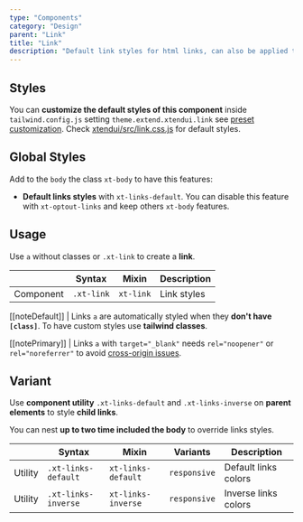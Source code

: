 ```yaml
---
type: "Components"
category: "Design"
parent: "Link"
title: "Link"
description: "Default link styles for html links, can also be applied to buttons and other tags."
---
```


## Styles

You can **customize the default styles of this component** inside `tailwind.config.js` setting `theme.extend.xtendui.link` see [preset customization](/components/tailwind-preset#customization). Check [xtendui/src/link.css.js](https://github.com/minimit/xtendui/blob/beta/src/link.css.js) for default styles.

## Global Styles

Add to the `body` the class `xt-body` to have this features:

* **Default links styles** with `xt-links-default`. You can disable this feature with `xt-optout-links` and keep others `xt-body` features.

## Usage

Use `a` without classes or `.xt-link` to create a **link**.

<div class="xt-overflow-sub overflow-y-hidden overflow-x-scroll my-5 xt-my-auto w-full">

|                         | Syntax                                     | Mixin                       | Description                   |
| ----------------------- | ----------------------------------------- | ----------------------------- | ----------------------------- |
| Component                  | `.xt-link`                 | `xt-link`              | Link styles            |

</div>

[[noteDefault]]
| Links `a` are automatically styled when they **don't have `[class]`**. To have custom styles use **tailwind classes**.

[[notePrimary]]
| Links `a` with `target="_blank"` needs `rel="noopener"` or `rel="noreferrer"` to avoid [cross-origin issues](https://web.dev/external-anchors-use-rel-noopener/).

<demo>
  <demoinline src="demos/components/link/usage">
  </demoinline>
</demo>

## Variant

Use **component utility** `.xt-links-default` and `.xt-links-inverse` on **parent elements** to style **child links**.

You can nest **up to two time included the body** to override links styles.

<div class="xt-overflow-sub overflow-y-hidden overflow-x-scroll my-5 xt-my-auto w-full">

|                      | Syntax                          | Mixin            | Variants               | Description                   |
| ----------------------- | ---------------------------- | -----------------| ----------------------------- |----------------------------- |
| Utility                  | `.xt-links-default`       | `xt-links-default`                | `responsive`                | Default links colors            |
| Utility                  | `.xt-links-inverse`       | `xt-links-inverse`                | `responsive`                | Inverse links colors            |

</div>

<demo>
  <demoinline src="demos/components/link/variant-inverse">
  </demoinline>
</demo>
